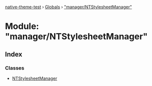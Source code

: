 [native-theme-test](../README.md) › [Globals](../globals.md) › ["manager/NTStylesheetManager"](_manager_ntstylesheetmanager_.md)

# Module: "manager/NTStylesheetManager"

## Index

### Classes

* [NTStylesheetManager](../classes/_manager_ntstylesheetmanager_.ntstylesheetmanager.md)
